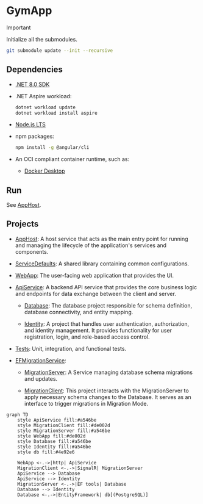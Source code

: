 # GymApp

> [!IMPORTANT]
> Initialize all the submodules.
>
> ```bash
> git submodule update --init --recursive
> ```

## Dependencies

- [.NET 8.0 SDK](https://dotnet.microsoft.com/en-us/download/dotnet/8.0)

- .NET Aspire workload:

  ```bash
  dotnet workload update
  dotnet workload install aspire
  ```

- [Node.js LTS](https://nodejs.org/)

- npm packages:

  ```bash
  npm install -g @angular/cli
  ```

- An OCI compliant container runtime, such as:

  - [Docker Desktop](https://www.docker.com/products/docker-desktop)

## Run

See [AppHost](AppHost/README.md).

## Projects

- [AppHost](AppHost/): A host service that acts as the main entry point for running and managing the lifecycle of the application's services and components.

- [ServiceDefaults](ServiceDefaults/): A shared library containing common configurations.

- [WebApp](WebApp/): The user-facing web application that provides the UI.

- [ApiService](ApiService/): A backend API service that provides the core business logic and endpoints for data exchange between the client and server.

  - [Database](Database/): The database project responsible for schema definition, database connectivity, and entity mapping.

  - [Identity](Identity/): A project that handles user authentication, authorization, and identity management. It provides functionality for user registration, login, and role-based access control.

- [Tests](Tests/): Unit, integration, and functional tests.

- [EFMigrationService](https://github.com/RaptorRush135/EFMigrationService/tree/main):

  - [MigrationServer](https://github.com/RaptorRush135/EFMigrationService/tree/main/Server): A Service managing database schema migrations and updates.

  - [MigrationClient](https://github.com/RaptorRush135/EFMigrationService/tree/main/Client): This project interacts with the MigrationServer to apply necessary schema changes to the Database. It serves as an interface to trigger migrations in Migration Mode.

```mermaid
graph TD
    style ApiService fill:#a546be
    style MigrationClient fill:#de002d
    style MigrationServer fill:#a546be
    style WebApp fill:#de002d
    style Database fill:#a546be
    style Identity fill:#a546be
    style db fill:#4e92e6

    WebApp <-.->|http| ApiService
    MigrationClient <-.->|SignalR| MigrationServer
    ApiService --> Database
    ApiService --> Identity
    MigrationServer <-.->|EF tools| Database
    Database --> Identity
    Database <-.->|EntityFramework| db[(PostgreSQL)]
```
